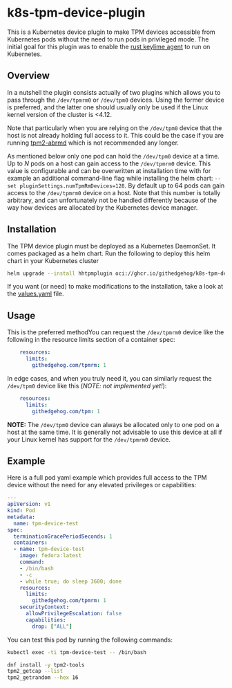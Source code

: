 # k8s-tpm-device-plugin

This is a Kubernetes device plugin to make TPM devices accessible from Kubernetes pods without the need to run pods in privileged mode.
The initial goal for this plugin was to enable the [rust keylime agent](https://github.com/keylime/rust-keylime/) to run on Kubernetes.

## Overview

In a nutshell the plugin consists actually of two plugins which allows you to pass through the `/dev/tpmrm0` or `/dev/tpm0` devices.
Using the former device is preferred, and the latter one should usually only be used if the Linux kernel version of the cluster is <4.12.

Note that particularly when you are relying on the `/dev/tpm0` device that the host is not already holding full access to it.
This could be the case if you are running [tpm2-abrmd](https://github.com/tpm2-software/tpm2-abrmd) which is not recommended any longer.

As mentioned below only one pod can hold the `/dev/tpm0` device at a time.
Up to _N_ pods on a host can gain access to the `/dev/tpmrm0` device.
This value is configurable and can be overwritten at installation time with for example an additional command-line flag while installing the helm chart: `--set pluginSettings.numTpmRmDevices=128`.
By default up to 64 pods can gain access to the `/dev/tpmrm0` device on a host.
Note that this number is totally arbitrary, and can unfortunately not be handled differently because of the way how devices are allocated by the Kubernetes device manager.

## Installation

The TPM device plugin must be deployed as a Kubernetes DaemonSet.
It comes packaged as a helm chart.
Run the following to deploy this helm chart in your Kubernetes cluster

```bash
helm upgrade --install hhtpmplugin oci://ghcr.io/githedgehog/k8s-tpm-device-plugin/helm-charts/k8s-tpm-device-plugin
```

If you want (or need) to make modifications to the installation, take a look at the [values.yaml](https://github.com/githedgehog/k8s-tpm-device-plugin/blob/main/build/helm/k8s-tpm-device-plugin/values.yaml) file.

## Usage

This is the preferred methodYou can request the `/dev/tpmrm0` device like the following in the resource limits section of a container spec:

```yaml
    resources:
      limits:
        githedgehog.com/tpmrm: 1
```

In edge cases, and when you truly need it, you can similarly request the `/dev/tpm0` device like this (_NOTE: not implemented yet!_):

```yaml
    resources:
      limits:
        githedgehog.com/tpm: 1
```

**NOTE:** The `/dev/tpm0` device can always be allocated only to one pod on a host at the same time.
It is generally not advisable to use this device at all if your Linux kernel has support for the `/dev/tpmrm0` device.

## Example

Here is a full pod yaml example which provides full access to the TPM device without the need for any elevated privileges or capabilities:

```yaml
---
apiVersion: v1
kind: Pod
metadata:
  name: tpm-device-test
spec:
  terminationGracePeriodSeconds: 1
  containers:
  - name: tpm-device-test
    image: fedora:latest
    command:
    - /bin/bash
    - -c
    - while true; do sleep 3600; done
    resources:
      limits:
        githedgehog.com/tpmrm: 1
    securityContext:
      allowPrivilegeEscalation: false
      capabilities:
        drop: ["ALL"]
```

You can test this pod by running the following commands:

```bash
kubectl exec -ti tpm-device-test -- /bin/bash

dnf install -y tpm2-tools
tpm2_getcap --list
tpm2_getrandom --hex 16
```
